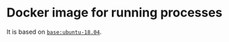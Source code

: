 # Docker image for running processes

It is based on [`base:ubuntu-18.04`](
https://hub.docker.com/r/resolwe/base/). 

